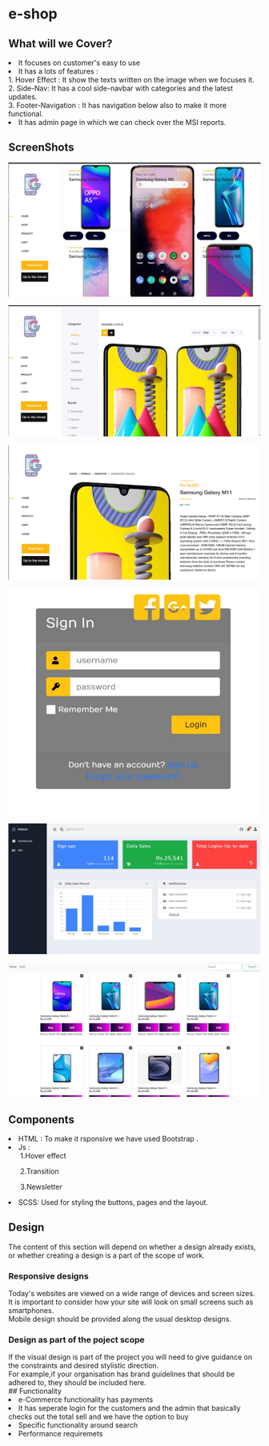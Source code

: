 # e-shop
## What will we Cover?
<li>It focuses on customer's easy to use</li>
<li>It has a lots of features :</br>
    1. Hover Effect : It show the texts written on the image when we focuses it.</br>
    2. Side-Nav: It has a cool side-navbar with categories and the latest updates.</br>
    3. Footer-Navigation : It has navigation below also to make it more functional.</br></li>
 <li>It has admin page in which we can check over the MSI reports.</li>


## ScreenShots

![alt text](home.jpg)

![alt text](shop.jpg)

![alt text](product.jpg)

![alt text](login.jpg)

![alt text](admin.jpg)

![alt text](sell.jpg)

## Components
<li>HTML : To make it rsponsive we have used Bootstrap .</li>
<li> Js : <ul> 1.Hover effect</ul> 
          <ul> 2.Transition </ul>
          <ul> 3.Newsletter </ul></li>
<li>SCSS: Used for styling the buttons, pages and the layout.</li> 

## Design
The content of this section will depend on whether a design already exists, or whether creating a design is a part of the scope of work.
<h3>Responsive designs</h3>
Today's websites are viewed on a wide range of devices and screen sizes. It is important to consider how your site will look on small screens such as smartphones.</br>
Mobile design should be provided along the usual desktop designs.
<h3>Design as part of the poject scope</h3>
If the visual design is part of the project you will need to give guidance on the constraints and desired stylistic direction.</br>
For example,if your organisation has brand guidelines that should be adhered to, they should be included here.</br>
## Functionality
<li>e-Commerce functionality has payments</li>
<li> It has seperate login for the customers and the admin that basically checks out the total sell and we have the option to buy</li>
<li>Specific functionality around search</li>
<li>Performance requiremets</li>
